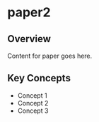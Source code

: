 # paper2

## Overview

Content for paper goes here.

## Key Concepts

- Concept 1
- Concept 2
- Concept 3

